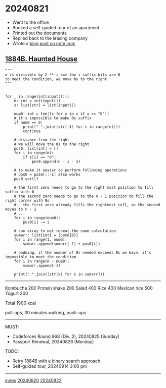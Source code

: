 <head><meta name="viewport" content="width=device-width, initial-scale=1.0, user-scalable=yes" /><meta charset="UTF-8"></head>

# 20240821

- Went to the office
- Booked a self-guided tour of an apartment
- Printed out the documents
- Replied back to the leasing company
- Wrote a [blog post on note.com](https://note.com/_huyfififi/n/n6d7592e01b33?sub_rt=share_pw)

## [1884B. Haunted House](https://codeforces.com/problemset/problem/1884/B)

```
"""
n is divisible by 2 ** i <=> the i suffix bits are 0
to meet the condition, we move 0s to the right
"""


for _ in range(int(input())):
    n: int = int(input())
    s: list[str] = list(input())

    num0: int = len([x for x in s if x == "0"])
    # it's impossible to make 0s suffix
    if num0 == 0:
        print(" ".join([str(-1) for i in range(n)]))
        continue

    # distance from the right
    # we will move the 0s to the right
    pos0: list[int] = []
    for i in range(n):
        if s[i] == "0":
            pos0.append(n - i - 1)

    # to make it easier to perform following operations
    # pos0 = pos0[::-1] also works
    pos0.sort()

    # the first zero needs to go to the right most position to fill suffix with 0
    # the second zero needs to go to the n - 1 position to fill the right corner with 0s
    #   the first zero already fills the rightmost cell, so the second moves to n - 1
    # ...
    for i in range(num0):
        pos0[i] -= i

    # sum array to not repeat the same calculation
    sumarr: list[int] = [pos0[0]]
    for i in range(1, num0):
        sumarr.append(sumarr[-1] + pos0[i])

    # padding. if the number of 0s needed exceeds 0s we have, it's impossible to meet the condition
    for i in range(n - num0):
        sumarr.append(-1)

    print(" ".join([str(x) for x in sumarr]))
```

---

Kombucha 200
Protein shake 200
Salad 400
Rice 400
Mexican rice 500
Yogurt 200

Total 1900 kcal

pull-ups, 30 minutes walking, push-ups

---

MUST:

- Codeforces Round 968 (Div. 2), 20240825 (Sunday)
- Passport Renewal, 20240826 (Monday)

TODO:

- Retry 1884B with a binary search approach
- Self-guided tour, 20240914 3:00 pm

---

[index](../../index.html)
[20240820](20240820.html)
[20240822](20240822.html)
